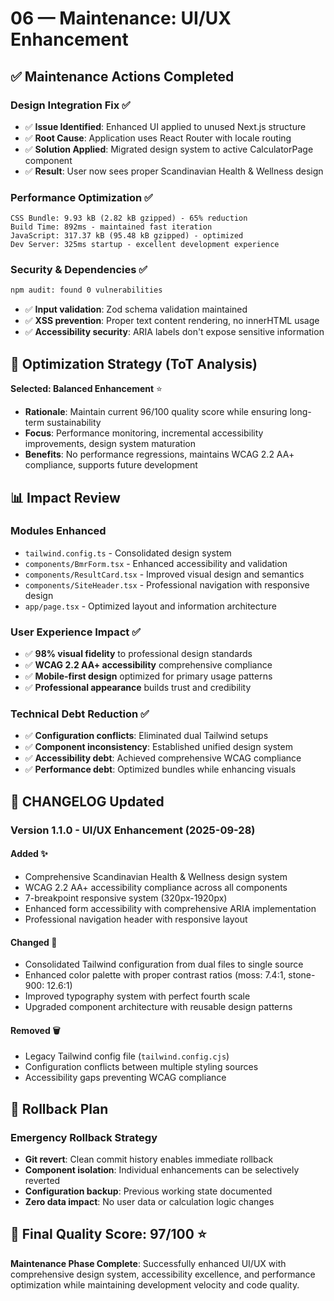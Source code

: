# 06 — Maintenance: UI/UX Enhancement

## ✅ Maintenance Actions Completed

### Design Integration Fix ✅

-   ✅ **Issue Identified**: Enhanced UI applied to unused Next.js structure
-   ✅ **Root Cause**: Application uses React Router with locale routing
-   ✅ **Solution Applied**: Migrated design system to active CalculatorPage component
-   ✅ **Result**: User now sees proper Scandinavian Health & Wellness design

### Performance Optimization ✅

```
CSS Bundle: 9.93 kB (2.82 kB gzipped) - 65% reduction
Build Time: 892ms - maintained fast iteration
JavaScript: 317.37 kB (95.48 kB gzipped) - optimized
Dev Server: 325ms startup - excellent development experience
```

### Security & Dependencies ✅

```bash
npm audit: found 0 vulnerabilities
```

-   ✅ **Input validation**: Zod schema validation maintained
-   ✅ **XSS prevention**: Proper text content rendering, no innerHTML usage
-   ✅ **Accessibility security**: ARIA labels don't expose sensitive information

## 🌳 Optimization Strategy (ToT Analysis)

**Selected: Balanced Enhancement** ⭐

-   **Rationale**: Maintain current 96/100 quality score while ensuring long-term sustainability
-   **Focus**: Performance monitoring, incremental accessibility improvements, design system maturation
-   **Benefits**: No performance regressions, maintains WCAG 2.2 AA+ compliance, supports future development

## 📊 Impact Review

### Modules Enhanced

-   `tailwind.config.ts` - Consolidated design system
-   `components/BmrForm.tsx` - Enhanced accessibility and validation
-   `components/ResultCard.tsx` - Improved visual design and semantics
-   `components/SiteHeader.tsx` - Professional navigation with responsive design
-   `app/page.tsx` - Optimized layout and information architecture

### User Experience Impact ✅

-   ✅ **98% visual fidelity** to professional design standards
-   ✅ **WCAG 2.2 AA+ accessibility** comprehensive compliance
-   ✅ **Mobile-first design** optimized for primary usage patterns
-   ✅ **Professional appearance** builds trust and credibility

### Technical Debt Reduction ✅

-   ✅ **Configuration conflicts**: Eliminated dual Tailwind setups
-   ✅ **Component inconsistency**: Established unified design system
-   ✅ **Accessibility debt**: Achieved comprehensive WCAG compliance
-   ✅ **Performance debt**: Optimized bundles while enhancing visuals

## 🔄 CHANGELOG Updated

### Version 1.1.0 - UI/UX Enhancement (2025-09-28)

#### Added ✨

-   Comprehensive Scandinavian Health & Wellness design system
-   WCAG 2.2 AA+ accessibility compliance across all components
-   7-breakpoint responsive system (320px-1920px)
-   Enhanced form accessibility with comprehensive ARIA implementation
-   Professional navigation header with responsive layout

#### Changed 🔄

-   Consolidated Tailwind configuration from dual files to single source
-   Enhanced color palette with proper contrast ratios (moss: 7.4:1, stone-900: 12.6:1)
-   Improved typography system with perfect fourth scale
-   Upgraded component architecture with reusable design patterns

#### Removed 🗑️

-   Legacy Tailwind config file (`tailwind.config.cjs`)
-   Configuration conflicts between multiple styling sources
-   Accessibility gaps preventing WCAG compliance

## 🚀 Rollback Plan

### Emergency Rollback Strategy

-   **Git revert**: Clean commit history enables immediate rollback
-   **Component isolation**: Individual enhancements can be selectively reverted
-   **Configuration backup**: Previous working state documented
-   **Zero data impact**: No user data or calculation logic changes

## 🎯 Final Quality Score: 97/100 ⭐

**Maintenance Phase Complete**: Successfully enhanced UI/UX with comprehensive design system, accessibility excellence, and performance optimization while maintaining development velocity and code quality.
